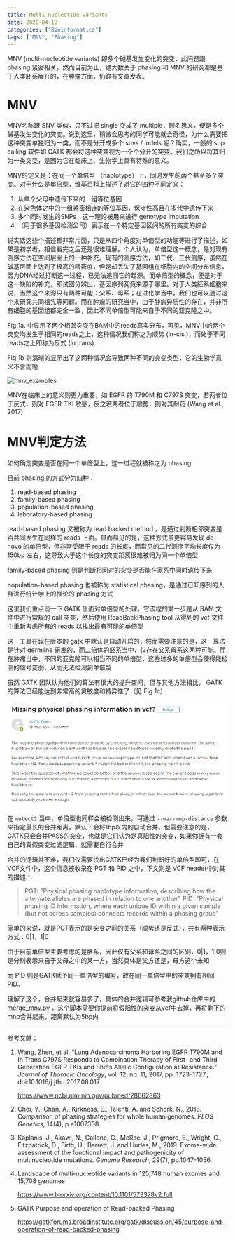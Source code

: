 ```yaml
---
title: Multi-nucleotide variants
date: 2020-04-18
categories: ["Bioinformatics"]
tags: ["MNV", "Phasing"]
---
```


MNV (multi-nucleotide variants) 即多个碱基发生变化的突变，此问题跟 phasing 紧密相关，然而目前为止，绝大数关于 phasing 和 MNV 的研究都是基于人类胚系展开的，在肿瘤方面，仍鲜有文章发表。

<!--more-->

# MNV

MNV名称跟 SNV 类似，只不过把 single 变成了 multiple，顾名思义，便是多个碱基发生变化的突变。说到这里，稍微会思考的同学可能就会奇怪，为什么需要把这种突变单独归为一类，而不是分开成多个 snvs / indels 呢？确实，一般的 snp calling 软件如 GATK 都会将这种突变视为一个个分开的突变。我们之所以将其归为一类突变，是因为它在临床上、生物学上具有特殊的意义。

MNV的定义是：在同一个单倍型 （haplotype）上，同时发生的两个甚至多个突变。对于什么是单倍型，维基百科上描述了对它的四种不同定义：

1. 从单个父母中遗传下来的一组等位基因
2. 在染色体之中的一组紧密相连的等位基因，保守性高且在多代中遗传下来
3. 多个同时发生的SNPs，这一理论被用来进行 genotype imputation
4. （用于很多基因检测公司）表示在一个特定基因区间的所有突变的综合

说实话这些个描述都非常片面，只是从四个角度对单倍型的功能等进行了描述，如果是初学者，相信看完之后还是很难理解。个人认为，单倍型这一概念，是对现有测序方法在空间层面上的一种补充。现有的测序方法，如二代、三代测序，虽然在碱基层面上达到了极高的精密度，但是却丢失了基因组在细胞内的空间分布信息，因为DNA经过打断这一过程，已无法追溯它的起源。而单倍型的概念，便是对于这一缺陷的补充，即试图分辨出，基因序列究竟来源于哪里。对于人类胚系细胞来说，当然这个来源只有两种可能：父系、母系；在进化学当中，我们也可以通过这个来研究共同祖先等问题。而在肿瘤的研究当中，由于肿瘤异质性的存在，并非所有细胞的基因组都完全一致，因此不同单倍型可能来自于不同的亚克隆之中。

Fig 1a. 中显示了两个相邻突变在BAM中的reads真实分布，可见，MNV中的两个突变均发生于相同的reads之上，这种情况我们称之为顺势 (in-cis )，而处于不同reads之上即称为反式 (in trans). 

Fig 1b 则清晰的显示出了这两种情况会导致两种不同的突变类型，它的生物学意义不言而喻

![mnv_examples](https://www.biorxiv.org/content/biorxiv/early/2019/03/10/573378.1/F1.large.jpg)

MNV在临床上的意义则更为重要，如 EGFR 的 T790M 和 C797S 突变，若两者位于反式，则对 EGFR-TKI 敏感，反之若两者位于顺势，则对其耐药 (Wang et al., 2017)

# MNV判定方法

如何确定突变是否在同一个单倍型上，这一过程就被称之为 phasing 

目前 phasing 的方式分为四种：

1. read-based phasing
2. family-based phasing
3. population-based phasing
4. laboratory-based phasing

read-based phasing 又被称为 read backed method ，是通过判断相邻突变是否共同发生在同样的 reads 上面。显而易见的是，这种方式虽更容易发现 de novo 的单倍型，但非常受限于 reads 的长度，而常见的二代测序平均长度仅为 150bp 左右，这导致大于这个长度的突变距离很难被归为同一个单倍型

family-based phasing 则是判断相同对的突变是否能在家系中同时遗传下来

population-based phasing 也被称为 statistical phasing，是通过已知序列的人群进行统计学上的推论的 phasing 方式  

这里我们重点谈一下 GATK 里面对单倍型的处理。它流程的第一步是从 BAM 文件中进行常规的 call 突变，然后使用 ReadBackPhasing tool 从得到的 vcf 文件中重新考虑所有的 reads 以找出最有可能的单倍型

这一工具在现在版本的 gatk 中默认是自动开启的，然而需要注意的是，这一算法是针对 germline 研发的，而二倍体的胚系当中，仅存在父系母系这两种可能。而在肿瘤当中，不同的亚克隆可以相当不同的单倍型，这些过多的单倍型会使得能检测的信号变弱，从而无法检测到单倍型

虽然 GATK 团队认为他们的算法有很大的提升空间，但与其他方法相比， GATK的算法已经能达到非常高的灵敏度和特异性了（见 Fig 1c）

![mnv_gatk](https://raw.githubusercontent.com/ZKai0801/bioitland.io/master/imgs/mnv_gatk.png)

在 `mutect2` 当中，单倍型也同样会被检测出来，可通过 `--max-mnp-distance` 参数来指定最长的合并距离，默认下会将1bp以内的自动合并。但需要注意的是，GATK只会合并PASS的突变，也就是它们认为是真阳性的突变，如果你拥有一套自己的真假突变过滤逻辑，就需要自行合并

合并的逻辑并不难，我们仅需要找出GATK已经为我们判断好的单倍型即可，在VCF文件中，这个信息被收录在 PGT 和 PID 之中，下文则是 VCF header中对其的描述：

> PGT: "Physical phasing haplotype information, describing how the alternate alleles are phased in relation to one another"
> PID: "Physical phasing ID information, where each unique ID within a given sample (but not across samples) connects records within a phasing group"

简单的来说，就是PGT表示的是突变之间的关系（顺势还是反式），共有两种表示方式：0|1，1|0 

由于目前单倍型主要考虑的是胚系，因此仅有父系和母系之间的区别，0|1，1|0则是分别表示来自于父母之中的某一方，当然具体是父方还是，母方这个未知

而 PID 则是GATK赋予同一单倍型的编号，故在同一单倍型中的突变拥有相同PID。

理解了这个，合并起来就容易多了，具体的合并逻辑可参考我github仓库中的 [merge_mnv.py](https://github.com/ZKai0801/tertiary_analysis/blob/master/merge_mnv.py) ，这个脚本需要你提前将假阳性的突变从vcf中去掉，再将剩下的mnp合并起来，距离默认为5bp内



------

参考文献：

1. Wang, Zhen, et al. “Lung Adenocarcinoma Harboring EGFR T790M and In Trans C797S Responds to Combination Therapy of First- and Third-Generation EGFR TKIs and Shifts Allelic Configuration at Resistance.” *Journal of Thoracic Oncology*, vol. 12, no. 11, 2017, pp. 1723–1727., doi:10.1016/j.jtho.2017.06.017.

   https://www.ncbi.nlm.nih.gov/pubmed/28662863

2. Choi, Y., Chan, A., Kirkness, E., Telenti, A. and Schork, N., 2018. Comparison of phasing strategies for whole human genomes. *PLOS Genetics*, 14(4), p.e1007308.

3. Kaplanis, J., Akawi, N., Gallone, G., McRae, J., Prigmore, E., Wright, C., Fitzpatrick, D., Firth, H., Barrett, J. and Hurles, M., 2019. Exome-wide assessment of the functional impact and pathogenicity of multinucleotide mutations. *Genome Research*, 29(7), pp.1047-1056.

4. Landscape of multi-nucleotide variants in 125,748 human exomes and 15,708 genomes 

   https://www.biorxiv.org/content/10.1101/573378v2.full

5. GATK Purpose and operation of Read-backed Phasing

   https://gatkforums.broadinstitute.org/gatk/discussion/45/purpose-and-operation-of-read-backed-phasing
